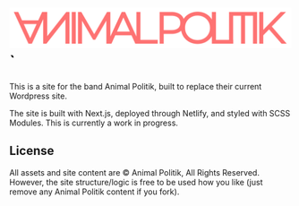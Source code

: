 <h1>
  <img src='/public/SkinnyRedVector.svg' />`
</h1>

This is a site for the band Animal Politik, built to replace their current
Wordpress site.

The site is built with Next.js, deployed through Netlify, and styled with SCSS
Modules. This is currently a work in progress.

## License

All assets and site content are © Animal Politik, All Rights Reserved. However,
the site structure/logic is free to be used how you like (just remove any Animal
Politik content if you fork).
